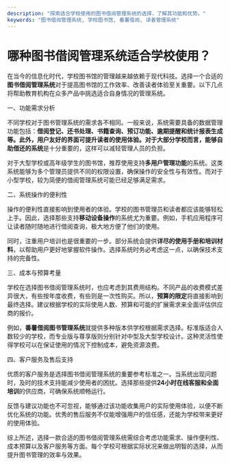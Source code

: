 ```yaml
---
description: "探索适合学校使用的图书借阅管理系统的选择，了解其功能和优势。"
keywords: "图书借阅管理系统, 学校图书馆, 番薯借阅, 读者管理系统"
---
```

# 哪种图书借阅管理系统适合学校使用？

在当今的信息化时代，学校图书馆的管理越来越依赖于现代科技。选择一个合适的**图书借阅管理系统**对于提高图书馆的工作效率、改善读者体验至关重要。以下几点将帮助教育机构在众多产品中挑选适合自身情况的管理系统。

一、功能需求分析

不同学校对于图书管理系统的需求各不相同。一般来说，系统需要具备的数据管理功能包括：**借阅登记、还书处理、书籍查询、预订功能、逾期提醒和统计报表生成等。**此外，用户友好的界面可提升读者的使用体验。对于大部分学校而言，能够**自助借还的系统**是十分重要的，这样可以减轻管理人员的负担。

对于大型学校或高年级学生的图书馆，推荐使用支持**多用户管理功能**的系统。这类系统能够为多个管理员提供不同的权限设置，确保操作的安全性与有效性。而对于小型学校，较为简便的借阅管理系统可能已经足够满足需求。

二、系统操作的便利性

操作的便利性直接影响到使用者的体验。学校的图书管理员和读者都应该能够轻松上手。因此，选择那些支持**移动设备操作**的系统尤为重要。例如，手机应用程序可让读者随时随地进行借阅查询，极大地方便了他们的使用。

同时，注重用户培训也是很重要的一步。部分系统会提供**详尽的使用手册和培训材料**，以帮助用户更好地掌握软件操作。选择系统时务必考虑这一点，以确保技术支持的完备性。

三、成本与预算考量

学校在选择图书借阅管理系统时，也应考虑到其费用结构。不同产品的收费模式差异很大，有些按年度收费，有些则是一次性购买。所以，**预算的限定**将直接影响到最终选择。建议根据学校的实际使用人数、预算和可能的扩展需求来全面评估供应商的报价。

例如，**番薯借阅图书管理系统**就提供多种版本供学校根据需求选择。标准版适合人数较少的学校，而专业版与尊享版则分别针对中型及大型学校设计。这种灵活性使得学校可以在保证使用的情况下控制成本，避免资源浪费。

四、客户服务及售后支持

优质的客户服务是选择图书借阅管理系统的重要参考标准之一。当系统出现问题时，及时的技术支持能减少使用者的困扰。选择那些提供**24小时在线客服和全面培训**的供应商，可确保系统顺畅运行。

反馈与建议功能也不可忽视，能够通过该功能收集用户的实际使用体验，以便不断优化系统的功能。优秀的售后服务不仅能增强用户的信任感，还能为学校带来更好的使用体验。

综上所述，选择一款合适的图书借阅管理系统需综合考虑功能需求、操作便利性、成本预算以及客户服务等方面。每个学校可根据实际状况来做出明智的选择，从而提升图书管理的效率与效果。
